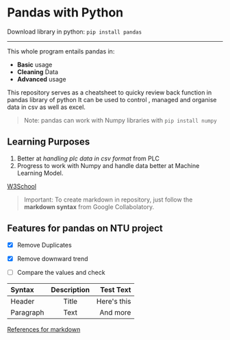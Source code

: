 # Pandas with Python

 Download library in python: `pip install pandas`
 
---

This whole program entails pandas in:
* **Basic** usage
* **Cleaning** Data
* **Advanced** usage

This repository serves as a cheatsheet to quicky review back function in pandas library of python
It can be used to control , managed and organise data in csv as well as excel.

> Note: pandas can work with Numpy libraries with `pip install numpy`

Learning Purposes
---
1. Better at *handling plc data in csv format* from PLC 
2. Progress to work with Numpy and handle data better at Machine Learning Model.


[W3School](https://www.w3schools.com/python/pandas/pandas_dataframes.asp)


> Important: To create markdown in repository, just follow the **markdown syntax** from Google Collabolatory.

Features for pandas on NTU project
---
- [x] Remove Duplicates
- [x] Remove downward trend
- [ ] Compare the values and check


| Syntax      | Description | Test Text     |
| :---        |    :----:   |          ---: |
| Header      | Title       | Here's this   |
| Paragraph   | Text        | And more      |

[References for markdown](https://www.markdownguide.org/extended-syntax/#fnref:1)
